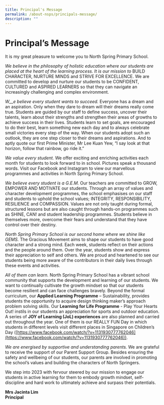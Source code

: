 ```yaml
---
title: Principal's Message
permalink: /about-nsps/principals-message/
description: ""
---
```

Principal’s Message
===================

It is my great pleasure to welcome you to North Spring Primary School.

_We believe in the philosophy of holistic education where our students are placed at the heart of the learning process. It is our mission to_&nbsp;BUILD CHARACTER, NURTURE MINDS and STRIVE FOR EXCELLENCE. We are committed to develop and nurture our students to be CONFIDENT, CULTURED and ASPIRED LEARNERS so that they can navigate an increasingly challenging and complex environment.

_W__e believe every student wants to succeed._&nbsp;Everyone has a dream and an aspiration. Only when they dare to dream will their dreams really come true. Students are&nbsp;guided by our staff to define success, uncover their talents, learn about their strengths and strengthen their areas of growths to achieve success in their lives. Students learn to set goals, are encouraged to do their best, learn something new each day and to always celebrate small victories every step of the way. When our students adopt such an outlook, they are one step closer to their dreams and aspirations.&nbsp;And to aptly quote our first Prime Minister, Mr Lee Kuan Yew, “I say look at that horizon, follow that rainbow, go ride it.”

_We value every student._&nbsp;We offer exciting and enriching activities each month for students to look forward to in school. Pictures speak a thousand words. Visit our Facebook and Instagram to view our marvellous programmes and activities in North Spring Primary School.

_We believe every student is a G.E.M._&nbsp;Our teachers are committed to GROW, EMPOWER AND MOTIVATE our students. Through an array of values and character development programmes, the school emphasises on our staff and students to uphold the school values; INTEGRITY, RESPONSIBILITY, RESILIENCE and COMPASSION. Values are not only taught during formal, structured lessons but are also caught through hands-on programmes such as SHINE, CAN! and student leadership programmes. Students believe in themselves more, overcome their fears and understand that they have control over their destiny.

_North Spring Primary School is our second home where we shine like GEMS._&nbsp;The Gracious Movement aims to shape our students to have good character and a strong mind. Each week, students reflect on their actions and the people around them. Over the year, students show and express their appreciation to self and others. We are proud and heartened to see our students being more aware of the contributors in their daily lives through these events and activities.

_All of them can learn._&nbsp;North Spring Primary School has a vibrant school community that supports the development and learning of our students. We want to continually cultivate the growth mindset so that our students become resilient and can face challenges bravely. Beyond the formal curriculum, our&nbsp;**Applied Learning Programme**&nbsp;– Sustainability, provides students the opportunity to acquire design thinking maker’s approach problem solving skills. Our&nbsp;**Learning for Life Programme**&nbsp;\- Play Your Hearts Out! instils in our students an appreciation for sports and outdoor education. A series of&nbsp;**JOY of Learning (JoL) experiences**&nbsp;are also planned and carried out throughout the year. One of them is our REALLY FUN Day in which students in different levels visit different places in Singapore on Children’s Day ([https://www.facebook.com/watch/?v=1131930777762046](https://www.facebook.com/watch/?v=1131930777762046)).

_We are energised by supportive and understanding parents._&nbsp;We are grateful to receive the support of our Parent Support Group. Besides ensuring the safety and wellbeing of our students, our parents are involved in promoting the school’s values and building the characters of North Springers.

We step into 2023 with fervour steered by our mission to engage our students in active learning for them to embody growth mindset, self-discipline and hard work to ultimately achieve and surpass their potentials.

**Mrs Jacinta Lim**<br>
**Principal**